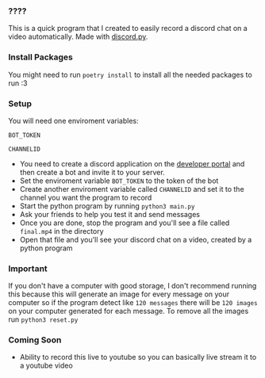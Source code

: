 ### ????
This is a quick program that I created to easily record a discord chat on a video automatically. Made with [discord.py](https://discordpy.readthedocs.io/en/latest/). 

### Install Packages

You might need to run ``poetry install`` to install all the needed packages to run :3

### Setup

You will need one enviroment variables:

``
BOT_TOKEN
``

``
CHANNELID
``

- You need to create a discord application on the [developer portal](https://discord.com/developers/applications) and then create a bot and invite it to your server.
- Set the enviroment variable ``BOT_TOKEN`` to the token of the bot
- Create another enviroment variable called ``CHANNELID`` and set it to the channel you want the program to record
- Start the python program by running ``python3 main.py``
- Ask your friends to help you test it and send messages
- Once you are done, stop the program and you'll see a file called ``final.mp4`` in the directory
- Open that file and you'll see your discord chat on a video, created by a python program


### Important
If you don't have a computer with good storage, I don't recommend running this because this will generate an image for every message on your computer so if the program detect like ``120 messages`` there will be ``120 images`` on your computer generated for each message. To remove all the images run ``python3 reset.py``



### Coming Soon

- Ability to record this live to youtube so you can basically live stream it to a youtube video